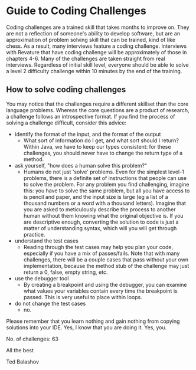 # Guide to Coding Challenges

Coding challenges are a trained skill that takes months to improve on. They are not a reflection of someone's ability to develop software, but are an approximation of problem solving skill that can be trained, kind of like chess. As a result, many interviews feature a coding challenge. Interviews with Revature that have coding challenge will be approximately of those in chapters 4-6. Many of the challenges are taken straight from real interviews. Regardless of initial skill level, everyone should be able to solve a level 2 difficulty challenge within 10 minutes by the end of the training.

## How to solve coding challenges

You may notice that the challenges require a different skillset than the core language problems. Whereas the core questions are a product of research, a challenge follows an introspective format. If you find the process of solving a challenge difficult, consider this advice:
* identify the format of the input, and the format of the output
    * What sort of information do I get, and what sort should I return? Within Java, we have to keep our types consistent: for these challenges, you should never have to change the return type of a method.
* ask yourself, "how does a human solve this problem?"
    * Humans do not just 'solve' problems. Even for the simplest level-1 problems, there is a definite set of instructions that people can use to solve the problem. For any problem you find challenging, imagine this: you have to solve the same problem, but all you have access to is pencil and paper, and the input size is large (eg a list of a thousand numbers or a word with a thousand letters). Imagine that you are asked to meticulously describe the process to another human without them knowing what the original objective is. If you are descriptive enough, converting the solution to code is just a matter of understanding syntax, which will you will get through practice.
* understand the test cases
    * Reading through the test cases may help you plan your code, especially if you have a mix of passes/fails. Note that with many challenges, there will be a couple cases that pass without your own implementation, because the method stub of the challenge may just return a 0, false, empty string, etc.
* use the debugger tool
    * By creating a breakpoint and using the debugger, you can examine what values your variables contain every time the breakpoint is passed. This is very useful to place within loops.
* do not change the test cases
    * no.

Please remember that you learn nothing and gain nothing from copying solutions into your IDE. Yes, I know that you are doing it. Yes, you.

No. of challenges: 63

All the best

Ted Balashov